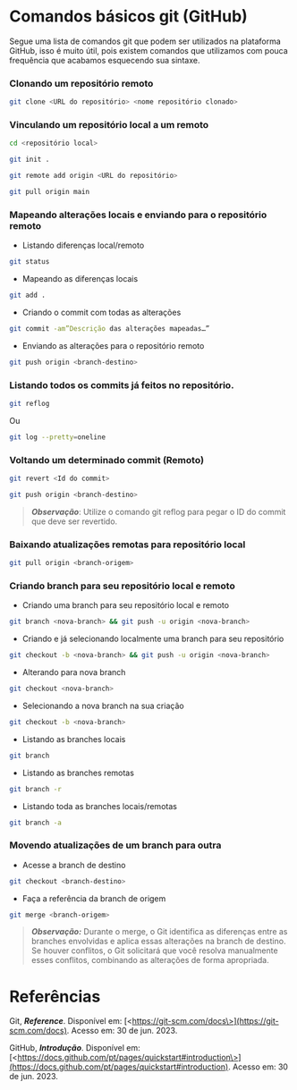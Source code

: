 # Comandos básicos git (GitHub)

Segue uma lista de comandos git que podem ser utilizados na plataforma GitHub, isso é muito útil, pois existem comandos que utilizamos com pouca frequência que acabamos esquecendo sua sintaxe.

### Clonando um repositório remoto

```bash
git clone <URL do repositório> <nome repositório clonado>
```


### Vinculando um repositório local a um remoto

```bash
cd <repositório local>
```

```bash
git init .
```

```bash
git remote add origin <URL do repositório>
```

```bash
git pull origin main
```


### Mapeando alterações locais e enviando para o repositório remoto

+ Listando diferenças local/remoto

```bash
git status
```

+ Mapeando as diferenças locais

```bash
git add . 
```

+ Criando o commit com todas as alterações

```bash
git commit -am”Descrição das alterações mapeadas…”
```

+ Enviando as alterações para o repositório remoto

```bash
git push origin <branch-destino>
```


### Listando todos os commits já feitos no repositório.

```bash
git reflog
```

Ou

```bash
git log --pretty=oneline 
```


### Voltando um determinado commit (Remoto)

```bash
git revert <Id do commit>
```

```bash
git push origin <branch-destino>
```

> ***Observação***: Utilize o comando git reflog para pegar o ID do commit que deve ser revertido.


### Baixando atualizações remotas para repositório local

```bash
git pull origin <branch-origem>
```

### Criando branch para seu repositório local e remoto

+ Criando uma branch para seu repositório local e remoto

```bash
git branch <nova-branch> && git push -u origin <nova-branch>
```

+ Criando e já selecionando localmente uma branch para seu repositório

```bash
git checkout -b <nova-branch> && git push -u origin <nova-branch>
```

+ Alterando para nova branch

```bash
git checkout <nova-branch>
```

+ Selecionando a nova branch na sua criação

```bash
git checkout -b <nova-branch>
```

+ Listando as branches locais

```bash
git branch
```

+ Listando as branches remotas

```bash
git branch -r
```

+ Listando toda as branches locais/remotas

```bash
git branch -a
```

### Movendo atualizações de um branch para outra

+ Acesse a branch de destino

```bash
git checkout <branch-destino>
```

+ Faça a referência da branch de origem

```bash
git merge <branch-origem>
```

> ***Observação:*** Durante o merge, o Git identifica as diferenças entre as branches envolvidas e aplica essas alterações na branch de destino. Se houver conflitos, o Git solicitará que você resolva manualmente esses conflitos, combinando as alterações de forma apropriada.


# Referências

Git, ***Reference***. Disponível em: [\<https://git-scm.com/docs\>](https://git-scm.com/docs). Acesso em: 30 de jun. 2023.

GitHub, ***Introdução***. Disponível em: [\<https://docs.github.com/pt/pages/quickstart#introduction\>](https://docs.github.com/pt/pages/quickstart#introduction). Acesso em: 30 de jun. 2023.




